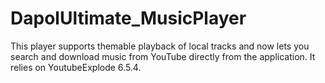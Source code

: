 # DapolUltimate_MusicPlayer

This player supports themable playback of local tracks and now lets you search
and download music from YouTube directly from the application. It relies on YoutubeExplode 6.5.4.

